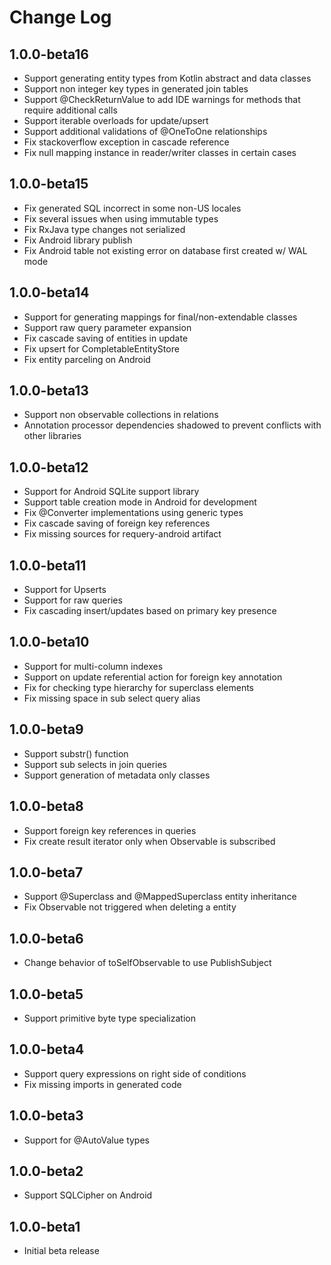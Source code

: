 Change Log
==========

## 1.0.0-beta16

- Support generating entity types from Kotlin abstract and data classes
- Support non integer key types in generated join tables
- Support @CheckReturnValue to add IDE warnings for methods that require additional calls
- Support iterable overloads for update/upsert
- Support additional validations of @OneToOne relationships
- Fix stackoverflow exception in cascade reference
- Fix null mapping instance in reader/writer classes in certain cases

## 1.0.0-beta15

- Fix generated SQL incorrect in some non-US locales
- Fix several issues when using immutable types
- Fix RxJava type changes not serialized
- Fix Android library publish
- Fix Android table not existing error on database first created w/ WAL mode

## 1.0.0-beta14

- Support for generating mappings for final/non-extendable classes
- Support raw query parameter expansion
- Fix cascade saving of entities in update
- Fix upsert for CompletableEntityStore
- Fix entity parceling on Android

## 1.0.0-beta13

- Support non observable collections in relations
- Annotation processor dependencies shadowed to prevent conflicts with other libraries

## 1.0.0-beta12

- Support for Android SQLite support library
- Support table creation mode in Android for development
- Fix @Converter implementations using generic types
- Fix cascade saving of foreign key references
- Fix missing sources for requery-android artifact

## 1.0.0-beta11

- Support for Upserts
- Support for raw queries
- Fix cascading insert/updates based on primary key presence

## 1.0.0-beta10

- Support for multi-column indexes
- Support on update referential action for foreign key annotation
- Fix for checking type hierarchy for superclass elements
- Fix missing space in sub select query alias

## 1.0.0-beta9

- Support substr() function
- Support sub selects in join queries
- Support generation of metadata only classes

## 1.0.0-beta8

- Support foreign key references in queries
- Fix create result iterator only when Observable is subscribed

## 1.0.0-beta7

- Support @Superclass and @MappedSuperclass entity inheritance
- Fix Observable not triggered when deleting a entity

## 1.0.0-beta6

- Change behavior of toSelfObservable to use PublishSubject

## 1.0.0-beta5

- Support primitive byte type specialization

## 1.0.0-beta4

- Support query expressions on right side of conditions
- Fix missing imports in generated code

## 1.0.0-beta3

- Support for @AutoValue types

## 1.0.0-beta2

- Support SQLCipher on Android

## 1.0.0-beta1

- Initial beta release